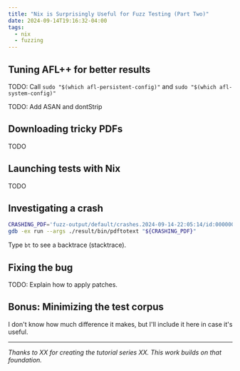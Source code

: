 ```yaml
---
title: "Nix is Surprisingly Useful for Fuzz Testing (Part Two)"
date: 2024-09-14T19:16:32-04:00
tags:
  - nix
  - fuzzing
---
```


## Tuning AFL++ for better results

TODO: Call `sudo "$(which afl-persistent-config)"` and `sudo "$(which afl-system-config)"`

TODO: Add ASAN and dontStrip

## Downloading tricky PDFs

TODO

## Launching tests with Nix

TODO

## Investigating a crash

```bash
CRASHING_PDF='fuzz-output/default/crashes.2024-09-14-22:05:14/id:000000,sig:11,src:000862+000165,time:102771,execs:57754,op:splice,rep:13'
gdb -ex run --args ./result/bin/pdftotext "${CRASHING_PDF}"
```

Type `bt` to see a backtrace (stacktrace).

## Fixing the bug

TODO: Explain how to apply patches.

## Bonus: Minimizing the test corpus

I don't know how much difference it makes, but I'll include it here in case it's useful.

---

_Thanks to XX for creating the tutorial series XX. This work builds on that foundation._
